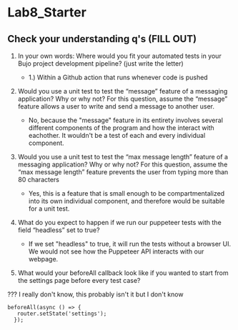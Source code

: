 # Lab8_Starter

## Check your understanding q's (FILL OUT)
1. In your own words: Where would you fit your automated tests in your Bujo project development pipeline? (just write the letter)

   - 1.) Within a Github action that runs whenever code is pushed 

2. Would you use a unit test to test the “message” feature of a messaging application? Why or why not? For this question, assume the “message” feature allows a user to write and send a message to another user.

    - No, because the "message" feature in its entirety involves several different components of the program and how the interact with eachother. It wouldn't be a test of each and every individual component. 

3. Would you use a unit test to test the “max message length” feature of a messaging application? Why or why not? For this question, assume the “max message length” feature prevents the user from typing more than 80 characters

    - Yes, this is a feature that is small enough to be compartmentalized into its own individual component, and therefore would be suitable for a unit test. 

4. What do you expect to happen if we run our puppeteer tests with the field “headless” set to true?

    - If we set "headless" to true, it will run the tests without a browser UI. We would not see how the Puppeteer API interacts with our webpage.

5. What would your beforeAll callback look like if you wanted to start from the settings page before every test case?


??? I really don't know, this probably isn't it but I don't know 
```
beforeAll(async () => {
   router.setState('settings');
  });
```


